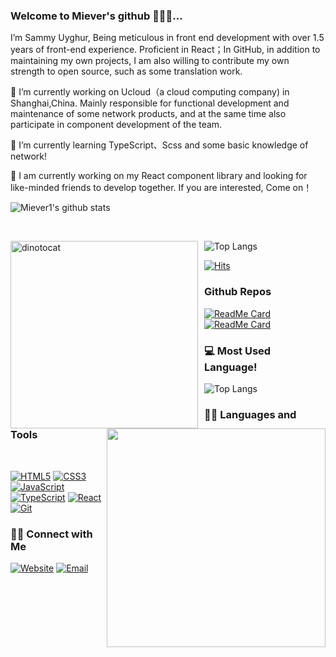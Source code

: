 ### Welcome to Miever's github 🎉🎉🎉...

I’m Sammy Uyghur, Being meticulous in front end development with over 1.5 years of front-end experience. Proficient in React；In GitHub, in addition to maintaining my own projects, I am also willing to contribute my own strength to open source, such as some translation work.

🔭 I’m currently working on Ucloud（a cloud computing company) in Shanghai,China. Mainly responsible for functional development and maintenance of some network products, and at the same time also participate in component development of the team.

🌱 I’m currently learning TypeScript、Scss and some basic knowledge of network!

🤔 I am currently working on my React component library and looking for like-minded friends to develop together. If you are interested, Come on！

![Miever1's github stats](https://github-readme-stats.vercel.app/api?username=Miever1&count_private=true&show_icons=true&theme=radical&include_all_commits=true)

<br>

![Top Langs](https://github-readme-stats.vercel.app/api/top-langs/?username=Miever1&show_icons=true&&theme=radical)<img src="https://github.com/Miever1/miever.net/blob/master/src/assets/images/dinotocat.png" alt="dinotocat" style="float: left; margin-right: 10px;" width="300px" />

[![Hits](https://hits.seeyoufarm.com/api/count/incr/badge.svg?url=https%3A%2F%2Fgithub.com%2FMiever1%2FMiever1%2F&count_bg=%23F03752&title_bg=%232B73AF&icon=codeigniter.svg&icon_color=%23E7E7E7&title=Visitor+Counts&edge_flat=false)](https://github.com/Miever1/)

### Github Repos

[![ReadMe Card](https://github-readme-stats.vercel.app/api/pin/?username=Miever1&repo=miever_components&show_owner=true)](https://github.com/Miever1/miever_components)
[![ReadMe Card](https://github-readme-stats.vercel.app/api/pin/?username=Miever1&repo=miever.net&show_owner=true)](https://github.com/Miever1/miever.net)

### 💻 Most Used Language!

![Top Langs](https://github-readme-stats.vercel.app/api/top-langs/?username=Miever1&show_icons=true&&theme=radical)
<img src="https://github.com/Miever1/miever.net/blob/master/src/assets/images/coding.gif" width="350" align='right'>

### 👨‍💻 Languages and Tools

<br />

[![HTML5](https://img.shields.io/badge/-HTML5-E34F26?style=flat&logo=html5&logoColor=white&link=https://github.com/Miever1)](https://github.com/Miever1) 
[![CSS3](https://img.shields.io/badge/-CSS3-1572B6?style=flat&logo=css3&link=https://github.com/Miever1)](https://github.com/Miever1) 
[![JavaScript](https://img.shields.io/badge/-JavaScript-black?style=flat&logo=javascript&link=https://github.com/Miever1)](https://github.com/Miever1) 
[![TypeScript](https://img.shields.io/badge/-TypeScript-black?style=flat&logo=typescript&link=https://github.com/Miever1)](https://github.com/Miever1) 
[![React](https://img.shields.io/badge/-React-black?style=flat&logo=react&link=https://github.com/Miever1)](https://github.com/Miever1) 
[![Git](https://img.shields.io/badge/-Git-black?style=flat&logo=git&link=https://github.com/Miever1)](https://github.com/Miever1) 


### 🤝🏻 Connect with Me

<p>
<a href="https://miever.net" target="_blank"><img alt="Website" src="https://img.shields.io/badge/Website-https://miever.net-blue?style=flat&logo=google-chrome"></a>
<a href="mailto:miever1@163.com"><img alt="Email" src="https://img.shields.io/badge/Email-miever1@163.com-blue?style=flat&logo=gmail"></a>
</p>
